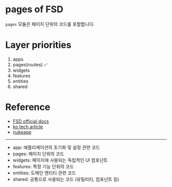 # pages of FSD

`pages` 모듈은 페이지 단위의 코드를 포함합니다.

# Layer priorities

1. apps
2. pages(routes) ✅
3. widgets
4. features
5. entities
6. shared

# Reference

- [FSD official docs](https://feature-sliced.design/docs)
- [ko tech article](https://emewjin.github.io/feature-sliced-design/)
- [nukeapp](https://github.com/noveogroup-amorgunov/nukeapp)

---

- app: 애플리케이션의 초기화 및 설정 관련 코드
- pages: 페이지 단위의 코드
- widgets: 페이지에 사용되는 독립적인 UI 컴포넌트
- features: 특정 기능 단위의 코드
- entities: 도메인 엔티티 관련 코드
- shared: 공통으로 사용되는 코드 (유틸리티, 컴포넌트 등)

